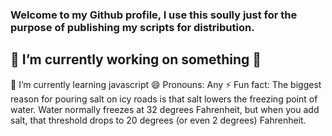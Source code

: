 ### Welcome to my Github profile, I use this soully just for the purpose of publishing my scripts for distribution.

## 🔭 I’m currently working on something 👀
🌱 I’m currently learning javascript
😄 Pronouns: Any
⚡ Fun fact: The biggest reason for pouring salt on icy roads is that salt lowers the freezing point of water. Water normally freezes at 32 degrees Fahrenheit, but when you add salt, that threshold drops to 20 degrees (or even 2 degrees) Fahrenheit.
